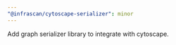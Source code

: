 ```yaml
---
"@infrascan/cytoscape-serializer": minor
---
```


Add graph serializer library to integrate with cytoscape.
